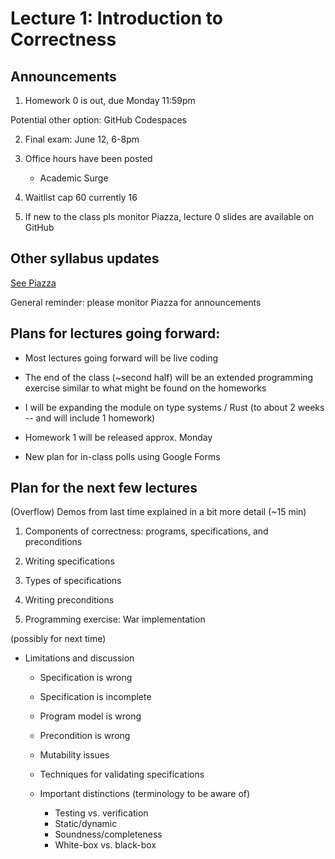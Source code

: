 # Lecture 1: Introduction to Correctness

## Announcements

1. Homework 0 is out, due Monday 11:59pm

Potential other option: GitHub Codespaces

2. Final exam: June 12, 6-8pm

3. Office hours have been posted
    - Academic Surge

4. Waitlist
    cap 60
    currently 16

5. If new to the class
pls monitor Piazza, lecture 0 slides are available on GitHub

## Other syllabus updates

[See Piazza](https://piazza.com/class/lt90i40zrot3ue/post/19)

General reminder: please monitor Piazza for announcements

## Plans for lectures going forward:

- Most lectures going forward will be live coding

- The end of the class (~second half) will be an extended programming
exercise similar to what might be found on the homeworks

- I will be expanding the module on type systems / Rust (to about 2 weeks -- and will include 1 homework)

- Homework 1 will be released approx. Monday

- New plan for in-class polls using Google Forms

## Plan for the next few lectures

(Overflow) Demos from last time explained in a bit more detail (~15 min)

1. Components of correctness: programs, specifications, and preconditions

2. Writing specifications

3. Types of specifications

4. Writing preconditions

5. Programming exercise: War implementation

(possibly for next time)
- Limitations and discussion

    - Specification is wrong

    - Specification is incomplete

    - Program model is wrong

    - Precondition is wrong

    - Mutability issues

    - Techniques for validating specifications

    - Important distinctions (terminology to be aware of)
        + Testing vs. verification
        + Static/dynamic
        + Soundness/completeness
        + White-box vs. black-box
